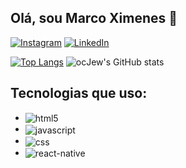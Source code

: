 ## Olá, sou Marco Ximenes 👋

[![Instagram](https://img.shields.io/badge/Instagram-E4405F?style=for-the-badge&logo=instagram&logoColor=white)](https://www.instagram.com/aurelioximenes/)
[![LinkedIn](https://img.shields.io/badge/LinkedIn-0077B5?style=for-the-badge&logo=linkedin&logoColor=white)](https://www.linkedin.com/in/marco-ximenes-b90b10255?utm_source=share&utm_campaign=share_via&utm_content=profile&utm_medium=android_app)

[![Top Langs](https://github-readme-stats.vercel.app/api/top-langs/?username=ocJew)](https://github.com/anuraghazra/github-readme-stats)
![ocJew's GitHub stats](https://github-readme-stats.vercel.app/api?username=ocJew&show_icons=true&theme=dracula)

## Tecnologias que uso:
<div style: "display: inlene_block">
  
  - <img align="center" alt="html5" src="https://img.shields.io/badge/HTML5-E34F26?style=for-the-badge&logo=html5&logoColor=white">
  
  - <img align="center" alt="javascript" src="https://img.shields.io/badge/CSS-239120?&style=for-the-badge&logo=css3&logoColor=white">
  
  - <img align="center" alt="css" src="https://img.shields.io/badge/JavaScript-F7DF1E?style=for-the-badge&logo=javascript&logoColor=black">
  
  - <img align="center" alt="react-native" src="https://img.shields.io/badge/React_Native-20232A?style=for-the-badge&logo=react&logoColor=61DAFB">
</div>

<br/>


<!--
**ocJew/ocJew** is a ✨ _special_ ✨ repository because its `README.md` (this file) appears on your GitHub profile.

Here are some ideas to get you started:

- 🔭 I’m currently working on ...
- 🌱 I’m currently learning ...
- 👯 I’m looking to collaborate on ...
- 🤔 I’m looking for help with ...
- 💬 Ask me about ...
- 📫 How to reach me: ...
- 😄 Pronouns: ...
- ⚡ Fun fact: ...
-->
